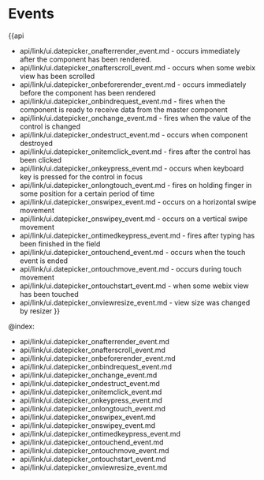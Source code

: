 Events
=======

{{api
- api/link/ui.datepicker_onafterrender_event.md - occurs immediately after the component has been rendered.
- api/link/ui.datepicker_onafterscroll_event.md - occurs when some webix view has been scrolled
- api/link/ui.datepicker_onbeforerender_event.md - occurs immediately before the component has been rendered
- api/link/ui.datepicker_onbindrequest_event.md - fires when the component is ready to receive data from the master component
- api/link/ui.datepicker_onchange_event.md - fires when the value of the control is changed
- api/link/ui.datepicker_ondestruct_event.md - occurs when component destroyed
- api/link/ui.datepicker_onitemclick_event.md - fires after the control has been clicked
- api/link/ui.datepicker_onkeypress_event.md - occurs when keyboard key is pressed for the control in focus
- api/link/ui.datepicker_onlongtouch_event.md - fires on holding finger in some position for a certain period of time
- api/link/ui.datepicker_onswipex_event.md - occurs on a horizontal swipe movement
- api/link/ui.datepicker_onswipey_event.md - occurs on a vertical swipe movement
- api/link/ui.datepicker_ontimedkeypress_event.md - fires after typing has been finished in the field
- api/link/ui.datepicker_ontouchend_event.md - occurs when the touch event is ended
- api/link/ui.datepicker_ontouchmove_event.md - occurs during touch movement
- api/link/ui.datepicker_ontouchstart_event.md - when some webix view has been touched
- api/link/ui.datepicker_onviewresize_event.md - view size was changed by resizer
}}

@index:
- api/link/ui.datepicker_onafterrender_event.md
- api/link/ui.datepicker_onafterscroll_event.md
- api/link/ui.datepicker_onbeforerender_event.md
- api/link/ui.datepicker_onbindrequest_event.md
- api/link/ui.datepicker_onchange_event.md
- api/link/ui.datepicker_ondestruct_event.md
- api/link/ui.datepicker_onitemclick_event.md
- api/link/ui.datepicker_onkeypress_event.md
- api/link/ui.datepicker_onlongtouch_event.md
- api/link/ui.datepicker_onswipex_event.md
- api/link/ui.datepicker_onswipey_event.md
- api/link/ui.datepicker_ontimedkeypress_event.md
- api/link/ui.datepicker_ontouchend_event.md
- api/link/ui.datepicker_ontouchmove_event.md
- api/link/ui.datepicker_ontouchstart_event.md
- api/link/ui.datepicker_onviewresize_event.md


